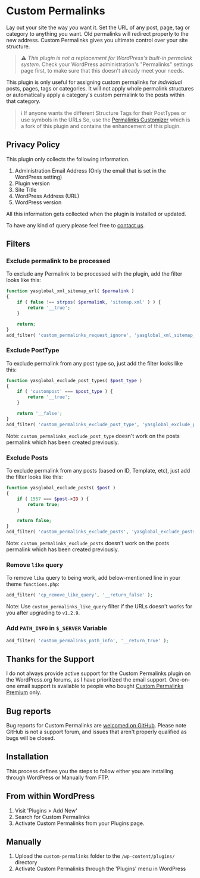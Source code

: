 # Custom Permalinks

Lay out your site the way *you* want it. Set the URL of any post, page, tag or category to 
anything you want. Old permalinks will redirect properly to the new address. Custom 
Permalinks gives you ultimate control over your site structure.

> :warning: *This plugin is not a replacement for WordPress's built-in permalink system*. 
Check your WordPress administration's "Permalinks" settings page first, to make sure that 
this doesn't already meet your needs.

This plugin is only useful for assigning custom permalinks for *individual* posts, pages, 
tags or categories. It will not apply whole permalink structures or automatically apply a 
category's custom permalink to the posts within that category.

> :information_source: If anyone wants the different Structure Tags for their PostTypes or use 
symbols in the URLs So, use the 
[Permalinks Customizer](https://wordpress.org/plugins/permalinks-customizer/) which is a
fork of this plugin and contains the enhancement of this plugin.

## Privacy Policy

This plugin only collects the following information.

1. Administration Email Address (Only the email that is set in the WordPress setting)
2. Plugin version
3. Site Title
4. WordPress Address (URL)
5. WordPress version

All this information gets collected when the plugin is installed or updated.

To have any kind of query please feel free to 
[contact us](https://www.custompermalinks.com/contact-us/).

## Filters

### Exclude permalink to be processed

To exclude any Permalink to be processed with the plugin, add the filter looks like this:
```php
function yasglobal_xml_sitemap_url( $permalink )
{
    if ( false !== strpos( $permalink, 'sitemap.xml' ) ) {
        return '__true';
    }

    return;
}
add_filter( 'custom_permalinks_request_ignore', 'yasglobal_xml_sitemap_url' );
```

### Exclude PostType

To exclude permalink from any post type so, just add the filter looks like this:
```php
function yasglobal_exclude_post_types( $post_type )
{
    if ( 'custompost' === $post_type ) {
        return '__true';
    }

    return '__false';
}
add_filter( 'custom_permalinks_exclude_post_type', 'yasglobal_exclude_post_types' );
```

Note: `custom_permalinks_exclude_post_type` doesn't work on the posts permalink 
which has been created previously.

### Exclude Posts

To exclude permalink from any posts (based on ID, Template, etc), just add the filter looks
like this:
```php
function yasglobal_exclude_posts( $post )
{
    if ( 1557 === $post->ID ) {
        return true;
    }

    return false;
}
add_filter( 'custom_permalinks_exclude_posts', 'yasglobal_exclude_posts' );
```
Note: `custom_permalinks_exclude_posts` doesn't work on the posts permalink which 
has been created previously.

### Remove `like` query

To remove `like` query to being work, add below-mentioned line in your theme 
`functions.php`:

```php
add_filter( 'cp_remove_like_query', '__return_false' );
```

Note: Use `custom_permalinks_like_query` filter if the URLs doesn't works for you after 
upgrading to `v1.2.9`.

### Add `PATH_INFO` in `$_SERVER` Variable

```php
add_filter( 'custom_permalinks_path_info', '__return_true' );
```

## Thanks for the Support

I do not always provide active support for the Custom Permalinks plugin on the 
WordPress.org forums, as I have prioritized the email support. One-on-one email support 
is available to people who bought 
[Custom Permalinks Premium](https://www.custompermalinks.com/#pricing-section) only.

## Bug reports

Bug reports for Custom Permalinks are 
[welcomed on GitHub](https://github.com/samiahmedsiddiqui/custom-permalinks). Please note 
GitHub is not a support forum, and issues that aren't properly qualified as bugs will be closed.

## Installation

This process defines you the steps to follow either you are installing through WordPress 
or Manually from FTP.

## From within WordPress

1. Visit 'Plugins > Add New'
2. Search for Custom Permalinks
3. Activate Custom Permalinks from your Plugins page.

## Manually

1. Upload the `custom-permalinks` folder to the `/wp-content/plugins/` directory
2. Activate Custom Permalinks through the 'Plugins' menu in WordPress
